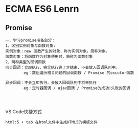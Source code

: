 # ECMA ES6 Lenrn
## Promise
```text
一、学习promise准备部分：
1、区别实例对象与函数对象:
实例对象：new 函数产生的对象，称为实例对象，简称对象。
函数对象：将函数作为对象使用时，简称为函数对象
2、两种类型的回调函数
同步回调：立即执行，完全执行完了才结束，不会放入回调队列中。
        eg：数组遍历相关问题的回调函数 / Promise 的excutor函数

异步回调：不会立即执行，会放入回调队列中将来执行
        eg：定时器回调 / ajax回调 / Promise的成功|失败的回调




```

VS Code快捷方式
```text
html:5 + tab 在html文件中生成HTML5的模板文件

```